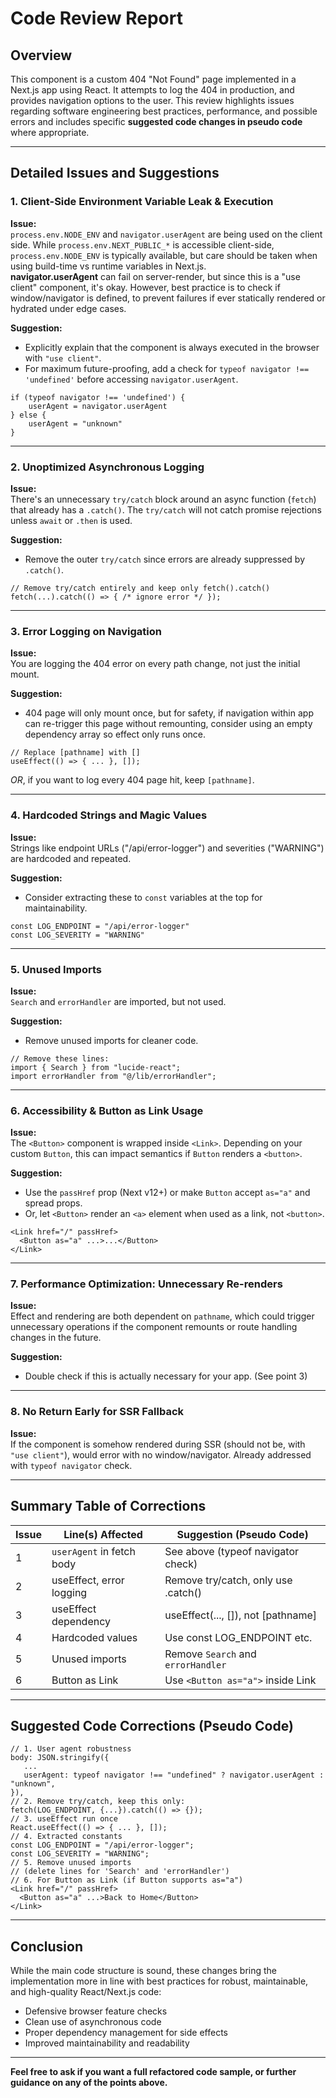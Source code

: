 # Code Review Report

## Overview

This component is a custom 404 "Not Found" page implemented in a Next.js app using React. It attempts to log the 404 in production, and provides navigation options to the user. This review highlights issues regarding software engineering best practices, performance, and possible errors and includes specific **suggested code changes in pseudo code** where appropriate.

---

## Detailed Issues and Suggestions

### 1. **Client-Side Environment Variable Leak & Execution**

**Issue:**  
`process.env.NODE_ENV` and `navigator.userAgent` are being used on the client side. While `process.env.NEXT_PUBLIC_*` is accessible client-side, `process.env.NODE_ENV` is typically available, but care should be taken when using build-time vs runtime variables in Next.js.  
**navigator.userAgent** can fail on server-render, but since this is a "use client" component, it's okay. However, best practice is to check if window/navigator is defined, to prevent failures if ever statically rendered or hydrated under edge cases.

**Suggestion:**

- Explicitly explain that the component is always executed in the browser with `"use client"`.
- For maximum future-proofing, add a check for `typeof navigator !== 'undefined'` before accessing `navigator.userAgent`.

```pseudo
if (typeof navigator !== 'undefined') {
    userAgent = navigator.userAgent
} else {
    userAgent = "unknown"
}
```

---

### 2. **Unoptimized Asynchronous Logging**

**Issue:**  
There's an unnecessary `try/catch` block around an async function (`fetch`) that already has a `.catch()`. The `try/catch` will not catch promise rejections unless `await` or `.then` is used.

**Suggestion:**

- Remove the outer `try/catch` since errors are already suppressed by `.catch()`.

```pseudo
// Remove try/catch entirely and keep only fetch().catch()
fetch(...).catch(() => { /* ignore error */ });
```

---

### 3. **Error Logging on Navigation**

**Issue:**  
You are logging the 404 error on every path change, not just the initial mount.

**Suggestion:**

- 404 page will only mount once, but for safety, if navigation within app can re-trigger this page without remounting, consider using an empty dependency array so effect only runs once.

```pseudo
// Replace [pathname] with []
useEffect(() => { ... }, []);
```

_OR_, if you want to log every 404 page hit, keep `[pathname]`.

---

### 4. **Hardcoded Strings and Magic Values**

**Issue:**  
Strings like endpoint URLs ("/api/error-logger") and severities ("WARNING") are hardcoded and repeated.

**Suggestion:**

- Consider extracting these to `const` variables at the top for maintainability.

```pseudo
const LOG_ENDPOINT = "/api/error-logger"
const LOG_SEVERITY = "WARNING"
```

---

### 5. **Unused Imports**

**Issue:**  
`Search` and `errorHandler` are imported, but not used.

**Suggestion:**

- Remove unused imports for cleaner code.

```pseudo
// Remove these lines:
import { Search } from "lucide-react";
import errorHandler from "@/lib/errorHandler";
```

---

### 6. **Accessibility & Button as Link Usage**

**Issue:**  
The `<Button>` component is wrapped inside `<Link>`. Depending on your custom `Button`, this can impact semantics if `Button` renders a `<button>`.

**Suggestion:**

- Use the `passHref` prop (Next v12+) or make `Button` accept `as="a"` and spread props.
- Or, let `<Button>` render an `<a>` element when used as a link, not `<button>`.

```pseudo
<Link href="/" passHref>
  <Button as="a" ...>...</Button>
</Link>
```

---

### 7. **Performance Optimization: Unnecessary Re-renders**

**Issue:**  
Effect and rendering are both dependent on `pathname`, which could trigger unnecessary operations if the component remounts or route handling changes in the future.

**Suggestion:**

- Double check if this is actually necessary for your app. (See point 3)

---

### 8. **No Return Early for SSR Fallback**

**Issue:**  
If the component is somehow rendered during SSR (should not be, with `"use client"`), would error with no window/navigator. Already addressed with `typeof navigator` check.

---

## **Summary Table of Corrections**

| Issue | Line(s) Affected          | Suggestion (Pseudo Code)            |
| ----- | ------------------------- | ----------------------------------- |
| 1     | `userAgent` in fetch body | See above (typeof navigator check)  |
| 2     | useEffect, error logging  | Remove try/catch, only use .catch() |
| 3     | useEffect dependency      | useEffect(..., []), not [pathname]  |
| 4     | Hardcoded values          | Use const LOG_ENDPOINT etc.         |
| 5     | Unused imports            | Remove `Search` and `errorHandler`  |
| 6     | Button as Link            | Use `<Button as="a">` inside Link   |

---

## **Suggested Code Corrections (Pseudo Code)**

```pseudo
// 1. User agent robustness
body: JSON.stringify({
   ...
   userAgent: typeof navigator !== "undefined" ? navigator.userAgent : "unknown",
}),
// 2. Remove try/catch, keep this only:
fetch(LOG_ENDPOINT, {...}).catch(() => {});
// 3. useEffect run once
React.useEffect(() => { ... }, []);
// 4. Extracted constants
const LOG_ENDPOINT = "/api/error-logger";
const LOG_SEVERITY = "WARNING";
// 5. Remove unused imports
// (delete lines for 'Search' and 'errorHandler')
// 6. For Button as Link (if Button supports as="a")
<Link href="/" passHref>
  <Button as="a" ...>Back to Home</Button>
</Link>
```

---

## **Conclusion**

While the main code structure is sound, these changes bring the implementation more in line with best practices for robust, maintainable, and high-quality React/Next.js code:

- Defensive browser feature checks
- Clean use of asynchronous code
- Proper dependency management for side effects
- Improved maintainability and readability

---

**Feel free to ask if you want a full refactored code sample, or further guidance on any of the points above.**
